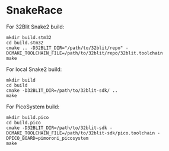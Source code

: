 # SnakeRace

For 32Blit Snake2 build:
```
mkdir build.stm32
cd build.stm32
cmake .. -D32BLIT_DIR="/path/to/32blit/repo" -DCMAKE_TOOLCHAIN_FILE=/path/to/32blit/repo/32blit.toolchain
make
```

For local Snake2 build:
```
mkdir build
cd build
cmake -D32BLIT_DIR=/path/to/32blit-sdk/ ..
make
```

For PicoSystem build:
```
mkdir build.pico
cd build.pico
cmake -D32BLIT_DIR=/path/to/32blit-sdk -DCMAKE_TOOLCHAIN_FILE=/path/to/32blit-sdk/pico.toolchain -DPICO_BOARD=pimoroni_picosystem
make
```
